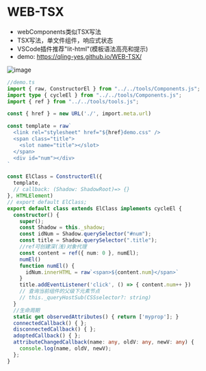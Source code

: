 # WEB-TSX
- webComponents类似TSX写法
- TSX写法，单文件组件，响应式状态
- VSCode插件推荐"lit-html"(模板语法高亮和提示)
- demo:  https://qling-yes.github.io/WEB-TSX/

![image](https://user-images.githubusercontent.com/78684352/200495371-87aa4313-ce31-4fd3-8ba0-196e52e9fdec.png)

```typescript
//demo.ts
import { raw, ConstructorEl } from "../../tools/Components.js";
import type { cycleEl } from "../../tools/Components.js";
import { ref } from "../../tools/tools.js";

const { href } = new URL('./', import.meta.url)

const template = raw`
  <link rel="stylesheet" href="${href}demo.css" />
  <span class="title">
    <slot name="title"></slot>
  </span>
  <div id="num"></div>
`

const ElClass = ConstructorEl({
  template,
  // callback: (Shadow: ShadowRoot)=> {}
}, HTMLElement)
// export default ElClass;
export default class extends ElClass implements cycleEl {
  constructor() {
    super();
    const Shadow = this._shadow;
    const idNum = Shadow.querySelector("#num");
    const title = Shadow.querySelector(".title");
    //ref可创建深(浅)对象代理
    const content = ref({ num: 0 }, numEl);
    numEl()
    function numEl() {
      idNum.innerHTML = raw`<span>${content.num}</span>`
    }
    title.addEventListener('click', () => { content.num++ })
    // 查询当前组件的父级下元素节点
    // this._queryHostSub(CSSselector?: string)
  }
  //生命周期
  static get observedAttributes() { return ['myprop']; }
  connectedCallback() { };
  disconnectedCallback() { };
  adoptedCallback() { };
  attributeChangedCallback(name: any, oldV: any, newV: any) {
    console.log(name, oldV, newV);
  };
}
```
